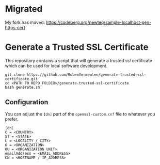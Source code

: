 # Migrated
My fork has moved: https://codeberg.org/newteq/sample-localhost-gen-https-cert

# Generate a Trusted SSL Certificate

This repository contains a script that will generate a trusted ssl certificate which can be used for local software development.

```
git clone https://github.com/RubenVermeulen/generate-trusted-ssl-certificate.git
cd <PATH_TO_REPO_FOLDER>/generate-trusted-ssl-certificate
bash generate.sh
```

## Configuration

You can adjust the `[dn]` part of the `openssl-custom.cnf` file to whatever you prefer.

```
[dn]
C = <COUNTRY>
ST = <STATE>
L = <LOCALITY / CITY>
O = <ORGANIZATION>
OU = <ORGANIZATION_UNIT>
emailAddress = <EMAIL_ADDRESS>
CN = <HOSTNAME / IP_ADDRESS>
``` 
